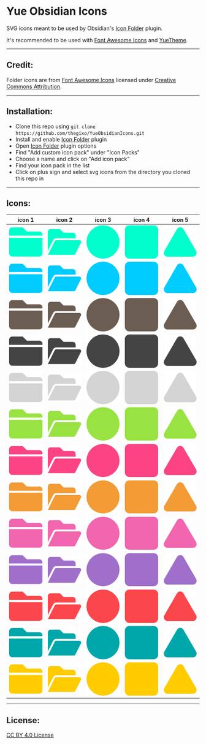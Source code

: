 # Yue Obsidian Icons

SVG icons meant to be used by Obsidian's [Icon Folder](https://github.com/FlorianWoelki/obsidian-icon-folder) plugin.

It's recommended to be used with [Font Awesome Icons](https://github.com/FortAwesome/Font-Awesome) and [YueTheme](https://github.com/thegixo/YueObsidian).

---

## Credit:
Folder icons are from [Font Awesome Icons](https://github.com/FortAwesome/Font-Awesome) licensed under [Creative Commons Attribution](http://creativecommons.org/licenses/by/4.0/).

---

## Installation:
- Clone this repo using `git clone https://github.com/thegixo/YueObsidianIcons.git`
- Install and enable [Icon Folder](https://github.com/FlorianWoelki/obsidian-icon-folder) plugin
- Open [Icon Folder](https://github.com/FlorianWoelki/obsidian-icon-folder) plugin options
- Find "Add custom icon pack" under "Icon Packs"
- Choose a name and click on "Add icon pack"
- Find your icon pack in the list
- Click on plus sign and select svg icons from the directory you cloned this repo in

---

## Icons:

| icon 1                  | icon 2                      | icon 3                  | icon 4                  | icon 5                    |
|-------------------------|-----------------------------|-------------------------|-------------------------|---------------------------|
| ![](icons/FolderAqua.svg)     | ![](icons/FolderOpenAqua.svg)     | ![](icons/CircleAqua.svg)     | ![](icons/SquareAqua.svg)     | ![](icons/TriangleAqua.svg)     |
| ![](icons/FolderBlue.svg)     | ![](icons/FolderOpenBlue.svg)     | ![](icons/CircleBlue.svg)     | ![](icons/SquareBlue.svg)     | ![](icons/TriangleBlue.svg)     |
| ![](icons/FolderBrown.svg)    | ![](icons/FolderOpenBrown.svg)    | ![](icons/CircleBrown.svg)    | ![](icons/SquareBrown.svg)    | ![](icons/TriangleBrown.svg)    |
| ![](icons/FolderDarkGray.svg) | ![](icons/FolderOpenDarkGray.svg) | ![](icons/CircleDarkGray.svg) | ![](icons/SquareDarkGray.svg) | ![](icons/TriangleDarkGray.svg) |
| ![](icons/FolderGray.svg)     | ![](icons/FolderOpenGray.svg)     | ![](icons/CircleGray.svg)     | ![](icons/SquareGray.svg)     | ![](icons/TriangleGray.svg)     |
| ![](icons/FolderGreen.svg)    | ![](icons/FolderOpenGreen.svg)    | ![](icons/CircleGreen.svg)    | ![](icons/SquareGreen.svg)    | ![](icons/TriangleGreen.svg)    |
| ![](icons/FolderMagenta.svg)  | ![](icons/FolderOpenMagenta.svg)  | ![](icons/CircleMagenta.svg)  | ![](icons/SquareMagenta.svg)  | ![](icons/TriangleMagenta.svg)  |
| ![](icons/FolderOrange.svg)   | ![](icons/FolderOpenOrange.svg)   | ![](icons/CircleOrange.svg)   | ![](icons/SquareOrange.svg)   | ![](icons/TriangleOrange.svg)   |
| ![](icons/FolderPink.svg)     | ![](icons/FolderOpenPink.svg)     | ![](icons/CirclePink.svg)     | ![](icons/SquarePink.svg)     | ![](icons/TrianglePink.svg)     |
| ![](icons/FolderPurple.svg)   | ![](icons/FolderOpenPurple.svg)   | ![](icons/CirclePurple.svg)   | ![](icons/SquarePurple.svg)   | ![](icons/TrianglePurple.svg)   |
| ![](icons/FolderRed.svg)      | ![](icons/FolderOpenRed.svg)      | ![](icons/CircleRed.svg)      | ![](icons/SquareRed.svg)      | ![](icons/TriangleRed.svg)      |
| ![](icons/FolderTeal.svg)     | ![](icons/FolderOpenTeal.svg)     | ![](icons/CircleTeal.svg)     | ![](icons/SquareTeal.svg)     | ![](icons/TriangleTeal.svg)     |
| ![](icons/FolderYellow.svg)   | ![](icons/FolderOpenYellow.svg)   | ![](icons/CircleYellow.svg)   | ![](icons/SquareYellow.svg)   | ![](icons/TriangleYellow.svg)   |

---

## License:

[CC BY 4.0 License](https://creativecommons.org/licenses/by/4.0/)